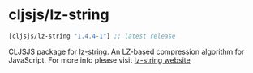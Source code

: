 # cljsjs/lz-string

[](dependency)
```clojure
[cljsjs/lz-string "1.4.4-1"] ;; latest release
```
[](/dependency)

CLJSJS package for [lz-string](https://github.com/pieroxy/lz-string). An LZ-based compression algorithm for JavaScript. For more info please visit [lz-string website](http://pieroxy.net/blog/pages/lz-string/index.html)
